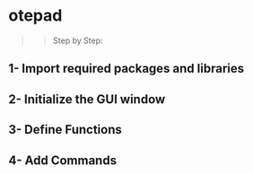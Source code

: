 # otepad

>> Step by Step:

##       1- Import required packages and libraries
      
##      2- Initialize the GUI window
      
##     3- Define Functions
      
##     4- Add Commands
     
